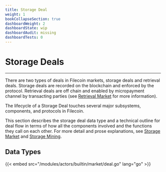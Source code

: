 ```yaml
---
title: Storage Deal
weight: 1
bookCollapseSection: true
dashboardWeight: 2
dashboardState: wip
dashboardAudit: missing
dashboardTests: 0
---
```


# Storage Deals
---

There are two types of deals in Filecoin markets, storage deals and retrieval deals. Storage deals are recorded on the blockchain and enforced by the protocol. Retrieval deals are off chain and enabled by micropayment channel by transacting parties (see [Retrieval Market](retrieval_market) for more information). 

The lifecycle of a Storage Deal touches several major subsystems, components, and protocols in Filecoin.

This section describes the storage deal data type and a technical outline for deal flow in terms of how all the components involved and the functions they call on each other. For more detail and prose explanations, see [Storage Market](storage_market) and [Storage Mining](storage_mining).

## Data Types

{{< embed src="/modules/actors/builtin/market/deal.go" lang="go" >}}

